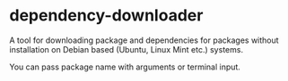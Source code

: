 # dependency-downloader
A tool for downloading package and dependencies for packages without installation on Debian based (Ubuntu, Linux Mint etc.) systems.


You can pass package name with arguments or terminal input.
